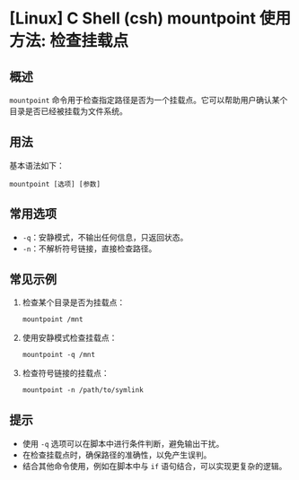 # [Linux] C Shell (csh) mountpoint 使用方法: 检查挂载点

## 概述
`mountpoint` 命令用于检查指定路径是否为一个挂载点。它可以帮助用户确认某个目录是否已经被挂载为文件系统。

## 用法
基本语法如下：
```
mountpoint [选项] [参数]
```

## 常用选项
- `-q`：安静模式，不输出任何信息，只返回状态。
- `-n`：不解析符号链接，直接检查路径。

## 常见示例
1. 检查某个目录是否为挂载点：
   ```csh
   mountpoint /mnt
   ```

2. 使用安静模式检查挂载点：
   ```csh
   mountpoint -q /mnt
   ```

3. 检查符号链接的挂载点：
   ```csh
   mountpoint -n /path/to/symlink
   ```

## 提示
- 使用 `-q` 选项可以在脚本中进行条件判断，避免输出干扰。
- 在检查挂载点时，确保路径的准确性，以免产生误判。
- 结合其他命令使用，例如在脚本中与 `if` 语句结合，可以实现更复杂的逻辑。